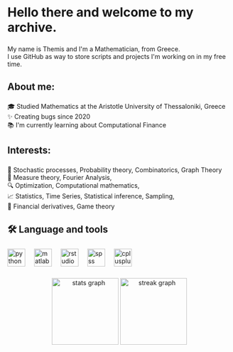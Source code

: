 <h1 align="left">Hello there and welcome to my archive.</h1>

###

<p align="left">My name is Themis and I'm a Mathematician, from Greece. <br>I use GitHub as way to store scripts and projects I'm working on in my free time.</p>

###

<h2 align="left">About me:</h2>

###

<p align="left">🎓 Studied Mathematics at the Aristotle University of Thessaloniki, Greece<br>✨ Creating bugs since 2020<br>📚 I'm currently learning about Computational Finance</p>

###

<h2 align="left">Interests:</h2>

###

<p align="left">🎲 Stochastic processes, Probability theory, Combinatorics, Graph Theory<br>📝 Measure theory, Fourier Analysis,<br>🔍 Optimization, Computational mathematics,<br>📈 Statistics, Time Series, Statistical inference, Sampling, <br>💸 Financial derivatives, Game theory</p>

###

<h2 align="left">🛠 Language and tools</h2>

###

<div align="left">
  <img src="https://cdn.jsdelivr.net/gh/devicons/devicon/icons/python/python-original.svg" height="40" alt="python logo"  />
  <img width="12" />
  <img src="https://cdn.jsdelivr.net/gh/devicons/devicon/icons/matlab/matlab-original.svg" height="40" alt="matlab logo"  />
  <img width="12" />
  <img src="https://cdn.jsdelivr.net/gh/devicons/devicon/icons/rstudio/rstudio-original.svg" height="40" alt="rstudio logo"  />
  <img width="12" />
  <img src="https://cdn.jsdelivr.net/gh/devicons/devicon/icons/spss/spss-original.svg" height="40" alt="spss logo"  />
  <img width="12" />
  <img src="https://cdn.jsdelivr.net/gh/devicons/devicon/icons/cplusplus/cplusplus-original.svg" height="40" alt="cplusplus logo"  />
</div>

###

<div align="center">
  <img src="https://github-readme-stats.vercel.app/api?username=Re-Tiper&hide_title=true&hide_rank=false&show_icons=true&include_all_commits=true&count_private=true&disable_animations=false&theme=dark&locale=en&hide_border=false&order=1" height="150" alt="stats graph"  />
  <img src="https://streak-stats.demolab.com?user=Re-Tiper&locale=en&mode=daily&theme=dark&hide_border=false&border_radius=5&order=3" height="150" alt="streak graph"  />
</div>

###
